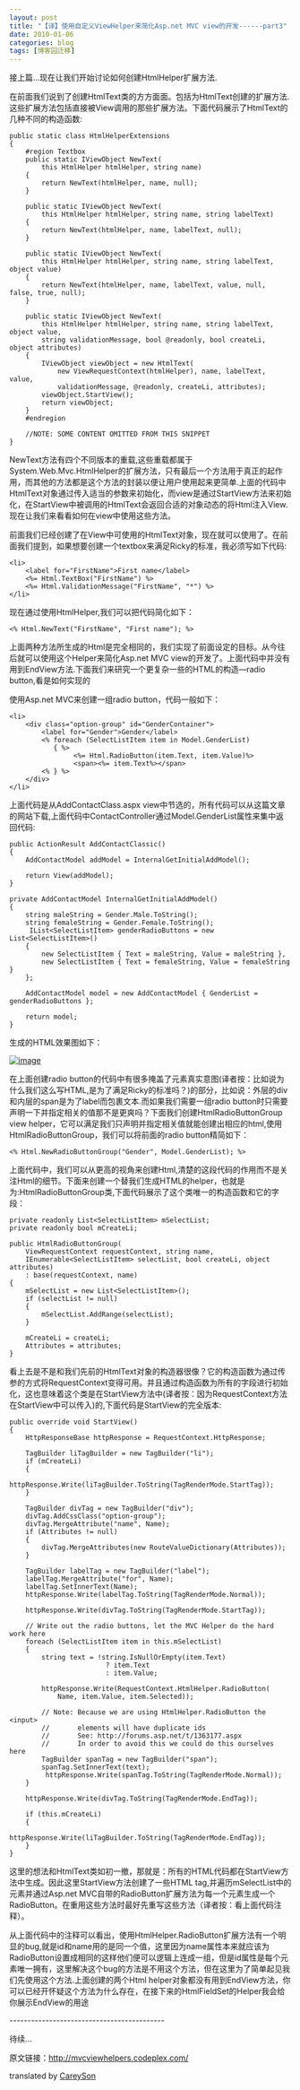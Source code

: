 ```yaml
---
layout: post
title: "【译】使用自定义ViewHelper来简化Asp.net MVC view的开发------part3"
date: 2010-01-06
categories: blog
tags: [博客园迁移]
---
```


接上篇…现在让我们开始讨论如何创建HtmlHelper扩展方法.

在前面我们说到了创建HtmlText类的方方面面。包括为HtmlText创建的扩展方法.这些扩展方法包括直接被View调用的那些扩展方法。下面代码展示了HtmlText的几种不同的构造函数:
    
    
    public static class HtmlHelperExtensions 
    { 
        #region Textbox 
        public static IViewObject NewText( 
            this HtmlHelper htmlHelper, string name) 
        { 
            return NewText(htmlHelper, name, null); 
        } 
         
        public static IViewObject NewText( 
            this HtmlHelper htmlHelper, string name, string labelText) 
        { 
            return NewText(htmlHelper, name, labelText, null); 
        } 
         
        public static IViewObject NewText( 
            this HtmlHelper htmlHelper, string name, string labelText, object value) 
        { 
            return NewText(htmlHelper, name, labelText, value, null, false, true, null); 
        } 
     
        public static IViewObject NewText( 
            this HtmlHelper htmlHelper, string name, string labelText, object value,  
            string validationMessage, bool @readonly, bool createLi, object attributes) 
        { 
            IViewObject viewObject = new HtmlText( 
                new ViewRequestContext(htmlHelper), name, labelText, value,  
                validationMessage, @readonly, createLi, attributes); 
            viewObject.StartView(); 
            return viewObject; 
        } 
        #endregion 
     
        //NOTE: SOME CONTENT OMITTED FROM THIS SNIPPET 
    } 

NewText方法有四个不同版本的重载,这些重载都属于System.Web.Mvc.HtmlHelper的扩展方法，只有最后一个方法用于真正的起作用，而其他的方法都是这个方法的封装以便让用户使用起来更简单.上面的代码中HtmlText对象通过传入适当的参数来初始化，而view是通过StartView方法来初始化，在StartView中被调用的HtmlText会返回合适的对象动态的将Html注入View.现在让我们来看看如何在view中使用这些方法。

前面我们已经创建了在View中可使用的HtmlText对象，现在就可以使用了。在前面我们提到，如果想要创建一个textbox来满足Ricky的标准，我必须写如下代码:
    
    
    <li> 
        <label for="FirstName">First name</label> 
        <%= Html.TextBox("FirstName") %> 
        <%= Html.ValidationMessage("FirstName", "*") %> 
    </li> 

现在通过使用HtmlHelper,我们可以把代码简化如下：
    
    
    <% Html.NewText("FirstName", "First name"); %> 

上面两种方法所生成的Html是完全相同的，我们实现了前面设定的目标。从今往后就可以使用这个Helper来简化Asp.net MVC view的开发了。上面代码中并没有用到EndView方法.下面我们来研究一个更复杂一些的HTML的构造—radio button,看是如何实现的

使用Asp.net MVC来创建一组radio button，代码一般如下：
    
    
    <li> 
        <div class="option-group" id="GenderContainer"> 
            <label for="Gender">Gender</label> 
            <% foreach (SelectListItem item in Model.GenderList) 
               { %> 
                    <%= Html.RadioButton(item.Text, item.Value)%> 
                    <span><%= item.Text%></span> 
            <% } %> 
        </div> 
    </li> 

上面代码是从AddContactClass.aspx view中节选的，所有代码可以从这篇文章的网站下载,上面代码中ContactController通过Model.GenderList属性来集中返回代码:
    
    
    public ActionResult AddContactClassic() 
    { 
        AddContactModel addModel = InternalGetInitialAddModel(); 
     
        return View(addModel); 
    } 
     
    private AddContactModel InternalGetInitialAddModel() 
    { 
        string maleString = Gender.Male.ToString(); 
        string femaleString = Gender.Female.ToString(); 
         IList<SelectListItem> genderRadioButtons = new List<SelectListItem>() 
        { 
            new SelectListItem { Text = maleString, Value = maleString }, 
            new SelectListItem { Text = femaleString, Value = femaleString } 
        }; 
     
        AddContactModel model = new AddContactModel { GenderList = genderRadioButtons }; 
     
        return model; 
    } 

生成的HTML效果图如下：

[![image](https://cdn.jsdelivr.net/gh/careyson/careyson.github.io@main/assets/images/2010-01-06-viewhelper-asp-net-mvc-view-part3/viewhelper-asp-net-mvc-view-part3-1_thumb.jpg)](http://images.cnblogs.com/cnblogs_com/CareySon/WindowsLiveWriter/ViewHelperAsp.netMVCviewpart3_61DD/1_2.jpg)

在上面创建radio button的代码中有很多掩盖了元素真实意图\(译者按：比如说为什么我们这么写HTML,是为了满足Ricky的标准吗？\)的部分，比如说：外层的div和内层的span是为了label而包裹文本.而如果我们需要一组radio button时只需要声明一下并指定相关的值那不是更爽吗？下面我们创建HtmlRadioButtonGroup view helper，它可以满足我们只声明并指定相关值就能创建出相应的html,使用HtmlRadioButtonGroup，我们可以将前面的radio button精简如下：
    
    
    <% Html.NewRadioButtonGroup("Gender", Model.GenderList); %> 

上面代码中，我们可以从更高的视角来创建Html,清楚的这段代码的作用而不是关注Html的细节。下面来创建一个替我们生成HTML的helper，也就是为:HtmlRadioButtonGroup类,下面代码展示了这个类唯一的构造函数和它的字段：
    
    
    private readonly List<SelectListItem> mSelectList; 
    private readonly bool mCreateLi; 
     
    public HtmlRadioButtonGroup( 
        ViewRequestContext requestContext, string name,  
        IEnumerable<SelectListItem> selectList, bool createLi, object attributes) 
        : base(requestContext, name) 
    { 
        mSelectList = new List<SelectListItem>(); 
        if (selectList != null) 
        { 
            mSelectList.AddRange(selectList); 
        } 
     
        mCreateLi = createLi; 
        Attributes = attributes; 
    }

看上去是不是和我们先前的HtmlText对象的构造器很像？它的构造函数为通过传参的方式将RequestContext变得可用。并且通过构造函数为所有的字段进行初始化，这也意味着这个类是在StartView方法中\(译者按：因为RequestContext方法在StartView中可以传入\)的,下面代码是StartView的完全版本:
    
    
    public override void StartView() 
    { 
        HttpResponseBase httpResponse = RequestContext.HttpResponse; 
     
        TagBuilder liTagBuilder = new TagBuilder("li"); 
        if (mCreateLi) 
        { 
            httpResponse.Write(liTagBuilder.ToString(TagRenderMode.StartTag)); 
        } 
     
        TagBuilder divTag = new TagBuilder("div"); 
        divTag.AddCssClass("option-group"); 
        divTag.MergeAttribute("name", Name); 
        if (Attributes != null) 
        { 
            divTag.MergeAttributes(new RouteValueDictionary(Attributes)); 
        } 
     
        TagBuilder labelTag = new TagBuilder("label"); 
        labelTag.MergeAttribute("for", Name); 
        labelTag.SetInnerText(Name); 
        httpResponse.Write(labelTag.ToString(TagRenderMode.Normal)); 
     
        httpResponse.Write(divTag.ToString(TagRenderMode.StartTag)); 
     
        // Write out the radio buttons, let the MVC Helper do the hard work here 
        foreach (SelectListItem item in this.mSelectList) 
        { 
            string text = !string.IsNullOrEmpty(item.Text) 
                            ? item.Text 
                            : item.Value; 
     
            httpResponse.Write(RequestContext.HtmlHelper.RadioButton( 
                Name, item.Value, item.Selected)); 
     
            // Note: Because we are using HtmlHelper.RadioButton the <input>  
            //       elements will have duplicate ids 
            //       See: http://forums.asp.net/t/1363177.aspx 
            //       In order to avoid this we could do this ourselves here 
            TagBuilder spanTag = new TagBuilder("span"); 
            spanTag.SetInnerText(text);        
             httpResponse.Write(spanTag.ToString(TagRenderMode.Normal)); 
        } 
     
        httpResponse.Write(divTag.ToString(TagRenderMode.EndTag)); 
     
        if (this.mCreateLi) 
        { 
            httpResponse.Write(liTagBuilder.ToString(TagRenderMode.EndTag)); 
        } 
    } 

这里的想法和HtmlText类如初一撤，那就是：所有的HTML代码都在StartView方法中生成。因此这里StartView方法创建了一些HTML tag,并遍历mSelectList中的元素并通过Asp.net MVC自带的RadioButton扩展方法为每一个元素生成一个RadioButton。在重用这些方法时最好先重写这些方法（译者按：看上面代码注释）。

从上面代码中的注释可以看出，使用HtmlHelper.RadioButton扩展方法有一个明显的bug,就是id和name用的是同一个值，这里因为name属性本来就应该为RadioButton设置成相同的这样他们便可以逻辑上连成一组，但是id属性是每个元素唯一拥有，这里解决这个bug的方法是不用这个方法，但在这里为了简单起见我们先使用这个方法.上面创建的两个Html helper对象都没有用到EndView方法，你可以已经开怀疑这个方法为什么存在，在接下来的HtmlFieldSet的Helper我会给你展示EndView的用途

\-------------------------------------------

待续…

原文链接：<http://mvcviewhelpers.codeplex.com/>

translated by [CareySon](http://www.cnblogs.com/careyson)
